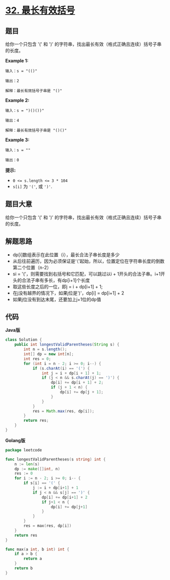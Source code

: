 # [32. 最长有效括号](https://leetcode-cn.com/problems/longest-valid-parentheses/)


## 题目

给你一个只包含 '(' 和 ')' 的字符串，找出最长有效（格式正确且连续）括号子串的长度。

**Example 1:**

```
输入：s = "(()"

输出：2

解释：最长有效括号子串是 "()"
```

**Example 2:**

```
输入：s = ")()())"

输出：4

解释：最长有效括号子串是 "()()"
```

**Example 3:**

```
输入：s = ""

输出：0
```

**提示:**

- `0 <= s.length <= 3 * 104`
- `s[i]` 为 `'('`, 或 `')'`.

## 题目大意

给你一个只包含 '(' 和 ')' 的字符串，找出最长有效（格式正确且连续）括号子串的长度。

## 解题思路

- dp[i]数组表示在此位置（i），最长合法子串长度是多少
- 从后往前遍历，因为必须保证是‘（’起始，所以，位置定位在字符串长度的倒数第二个位置（n-2）
- si = '('，则需要找到右括号和它匹配，可以跳过以i + 1开头的合法子串。i+1开头的合法子串有多长，有dp[i+1]个长度
- 取这些长度之后的一位，即j = i + dp[i+1] + 1;
- 在j没有越界的情况下，如果j位是')'，dp[i] = dp[i+1] + 2
- 如果j位没有到达末尾，还要加上j+1位的dp值

## 代码

**Java版**

```java
class Solution {
    public int longestValidParentheses(String s) {
        int n = s.length();
        int[] dp = new int[n];
        int res = 0;
        for (int i = n - 2; i >= 0; i--) {
            if (s.charAt(i) == '(') {
                int j = i + dp[i + 1] + 1;
                if (j < n && s.charAt(j) == ')') {
                    dp[i] += dp[i + 1] + 2;
                    if (j + 1 < n) {
                        dp[i] += dp[j + 1];
                    }
                }
            }
            res = Math.max(res, dp[i]);
        }
        return res;
    }
}
```

**Golang版**


```go
package leetcode

func longestValidParentheses(s string) int {
	n := len(s)
	dp := make([]int, n)
	res := 0
	for i := n - 2; i >= 0; i-- {
		if s[i] == '(' {
			j := i + dp[i+1] + 1
			if j < n && s[j] == ')' {
				dp[i] += dp[i+1] + 2
				if j+1 < n {
					dp[i] += dp[j+1]
				}
			}
		}
		res = max(res, dp[i])
	}
	return res
}

func max(a int, b int) int {
	if a > b {
		return a
	}
	return b
}
```